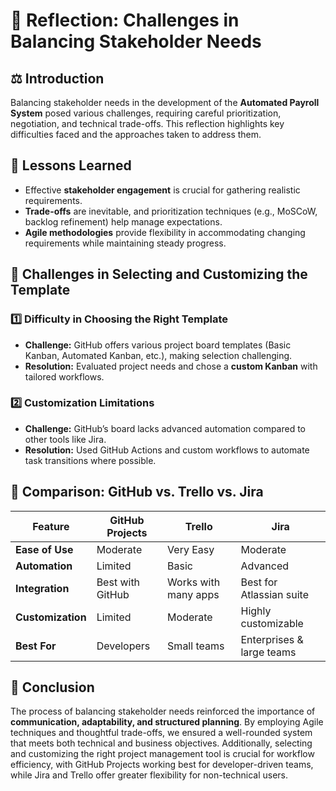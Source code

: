 # 📝 Reflection: Challenges in Balancing Stakeholder Needs

## **⚖️ Introduction**
Balancing stakeholder needs in the development of the **Automated Payroll System** posed various challenges, requiring careful prioritization, negotiation, and technical trade-offs. This reflection highlights key difficulties faced and the approaches taken to address them.

## **🎯 Lessons Learned**
- Effective **stakeholder engagement** is crucial for gathering realistic requirements.
- **Trade-offs** are inevitable, and prioritization techniques (e.g., MoSCoW, backlog refinement) help manage expectations.
- **Agile methodologies** provide flexibility in accommodating changing requirements while maintaining steady progress.

## **📌 Challenges in Selecting and Customizing the Template**

### **1️⃣ Difficulty in Choosing the Right Template**
- **Challenge:** GitHub offers various project board templates (Basic Kanban, Automated Kanban, etc.), making selection challenging.
- **Resolution:** Evaluated project needs and chose a **custom Kanban** with tailored workflows.

### **2️⃣ Customization Limitations**
- **Challenge:** GitHub’s board lacks advanced automation compared to other tools like Jira.
- **Resolution:** Used GitHub Actions and custom workflows to automate task transitions where possible.

## **🔄 Comparison: GitHub vs. Trello vs. Jira**

| Feature         | GitHub Projects | Trello          | Jira          |
|---------------|----------------|---------------|-------------|
| **Ease of Use** | Moderate       | Very Easy     | Moderate   |
| **Automation** | Limited        | Basic         | Advanced   |
| **Integration** | Best with GitHub | Works with many apps | Best for Atlassian suite |
| **Customization** | Limited        | Moderate      | Highly customizable |
| **Best For**    | Developers      | Small teams   | Enterprises & large teams |

## **📌 Conclusion**
The process of balancing stakeholder needs reinforced the importance of **communication, adaptability, and structured planning**. By employing Agile techniques and thoughtful trade-offs, we ensured a well-rounded system that meets both technical and business objectives. Additionally, selecting and customizing the right project management tool is crucial for workflow efficiency, with GitHub Projects working best for developer-driven teams, while Jira and Trello offer greater flexibility for non-technical users.
